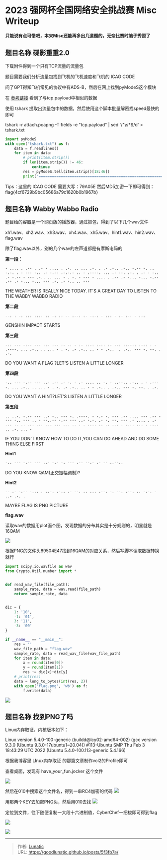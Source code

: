 # 2023 强网杯全国网络安全挑战赛 Misc Writeup

**只能说有点可惜吧，本来Misc还能再多出几道题的，无奈比赛时脑子秀逗了**

<!--more-->

## 题目名称 碟影重重2.0

下载附件得到一个只有TCP流量的流量包

题目需要我们分析流量包找到飞机的飞机速度和飞机的 ICAO CODE

问了GPT得知飞机常见的协议中有ADS-B，然后在网上找到pyModeS这个模块

在 [参考链接](https://gitee.com/wangmin-gf/ads-b) 看到了与tcp.payload中相似的数据

使用 tshark 提取出流量包中的数据，然后使用这个脚本批量解密找speed最快的即可

tshark -r attach.pcapng -T fields -e "tcp.payload" | sed '/^\s*$/d' > tshark.txt

```python
import pyModeS
with open("tshark.txt") as f:
    data = f.readlines()
    for item in data:
        # print(item.strip())
        if len(item.strip()) != 46:
            continue
        res = pyModeS.tell(item.strip()[18:46])
        print("===========================================================================")
```

Tips：这里的 ICAO CODE 需要大写：79A05E
然后MD5加密一下即可得到：flag{4cf6729b9bc05686a79c1620b0b1967b}

## 题目名称 Wabby Wabbo Radio

题目给的容器是一个网页版的播放器，通过抓包，得到了以下几个wav文件

xh1.wav、xh2.wav、xh3.wav、xh4.wav、xh5.wav、hint1.wav、hin2.wav、flag.wav

除了flag.wav以外，别的几个wav的左声道都是有摩斯电码的

**第一段：**

```
- .... . .-- . .- - .... . .-. .. ... .-. . .- .-.. .-.. -.-- -. .. -.-. . - --- -.. .- -.-- .-.-.- .. - .----. ... .- --. .-. . .- - -.. .- -.-- - --- .-.. .. ... - . -. - --- - .... . .-- .- -... -... -.-- .-- .- -... -... --- .-. .- -.. .. ---
```

THE WEATHER IS REALLY NICE TODAY. IT'S A GREAT DAY TO LISTEN TO THE WABBY WABBO RADIO

**第二段**

```
--. . -. ... .... .. -. .. -- .--. .- -.-. - ... - .- .-. - ...
```

GENSHIN IMPACT STARTS

**第三段**

```
-.. --- -.-- --- ..- .-- .- -. - .- ..-. .-.. .- --. ..--.. .-.. . - .----. ... .-.. .. ... - . -. .- .-.. .. - - .-..  . .-.. --- -. --. . .-.
```

DO YOU WANT A FLAG ?LET'S LISTEN A LITTLE LONGER

**第四段**

```
-.. --- -.-- --- ..- .-- .- -. - .- .... .. -. - ..--.. .-.. . - .----. ... .-.. .. ... - . -. .- .-.. .. - - .-.. . .-.. --- -. --. . .-.
```

DO YOU WANT A HINT?LET'S LISTEN A LITTLE LONGER

**第五段**

```
.. ..-. -.-- --- ..- -.. --- -. .----. - -.- -. --- .-- .... --- .-- - --- -.. --- .. - --..-- -.-- --- ..- -.-. .- -. --. --- .- .... . .- -.. .- -. -.. -.. --- ... --- -- . - .... .. -. --. . .-.. ... . ..-. .. .-. ... -
```

IF YOU DON'T KNOW HOW TO DO IT,YOU CAN GO AHEAD AND DO SOME THING ELSE FIRST

**Hint1**

```
-.. --- -.-- --- ..- -.- -. --- .-- --.- .- -- ..--..
```

DO YOU KNOW QAM(正交振幅调制)?

**Hint2**

```
-- .- -.-- -... . ..-. .-.. .- --. .. ... .--. -. --. .--. .. -.-. - ..- .-. .
```

MAYBE FLAG IS PNG PICTURE

**flag.wav**

读取wav的数据用plot画个图，发现数据的分布其实是十分规则的，明显就是16QAM

![](imgs/image-20240702171050375.png)

根据PNG的文件头89504E47找到16QAM的对应关系，然后写脚本读取数据转换就行

```python
import scipy.io.wavfile as wav
from Crypto.Util.number import *


def read_wav_file(file_path):
    sample_rate, data = wav.read(file_path)
    return sample_rate, data


dic = {
    1: '10',
    -1: '01',
    3: '11',
    -3: '00'
}

if __name__ == "__main__":
    res = ''
    wav_file_path = "flag.wav"
    sample_rate, data = read_wav_file(wav_file_path)
    for item in data:
        x = round(item[0])
        y = round(item[1])
        res += dic[x]+dic[y]
    # print(res)
    data = long_to_bytes(int(res, 2))
    with open('flag.png', 'wb') as f:
        f.write(data)
```

![](imgs/image-20240702171059245.png)

## 题目名称 找到PNG了吗

Linux内存取证，内核版本如下：

Linux version 5.4.0-100-generic (buildd@lcy02-amd64-002) (gcc version 9.3.0 (Ubuntu 9.3.0-17ubuntu1~20.04)) \#113-Ubuntu SMP Thu Feb 3 18:43:29 UTC 2022 (Ubuntu 5.4.0-100.113-generic 5.4.166)

根据我博客里 LInux内存取证 的那篇文章制作vol2的Profile即可

查看桌面，发现有 have_your_fun.jocker 这个文件

![](imgs/image-20240702171108754.png)

然后在010中搜索这个文件名，得到一串RC4加密的代码
![](imgs/image-20240702171116502.png)

用那两个KEY去加密PNG头，然后用010去找
![](imgs/image-20240702171125681.png)

定位到文件，往下随便复制一大段十六进制值，CyberChef一把梭即可得到flag

![](imgs/image-20240702171131968.png)

![](imgs/image-20240702171139955.png)


---

> 作者: [Lunatic](https://goodlunatic.github.io)  
> URL: https://goodlunatic.github.io/posts/5f3fb7a/  

